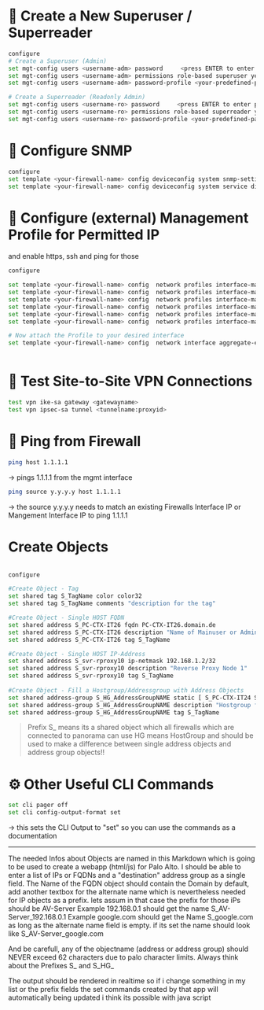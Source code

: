 # 🔐 Create a New Superuser / Superreader

```bash
configure
# Create a Superuser (Admin)
set mgt-config users <username-adm> password     <press ENTER to enter password>
set mgt-config users <username-adm> permissions role-based superuser yes
set mgt-config users <username-adm> password-profile <your-predefined-passwordprofile>

# Create a Superreader (Readonly Admin)
set mgt-config users <username-ro> password     <press ENTER to enter password>
set mgt-config users <username-ro> permissions role-based superreader yes
set mgt-config users <username-ro> password-profile <your-predefined-passwordprofile>
```

# 📡 Configure SNMP
```bash
configure
set template <your-firewall-name> config deviceconfig system snmp-setting access-setting version v2c snmp-community-string <changeme>
set template <your-firewall-name> config deviceconfig system service disable-snmp no
```

# 📡 Configure (external) Management Profile for Permitted IP
and enable https, ssh and ping for those
```bash
configure

set template <your-firewall-name> config  network profiles interface-management-profile Outside_Management permitted-ip 62.1.2.3/27
set template <your-firewall-name> config  network profiles interface-management-profile Outside_Management permitted-ip 62.2.2.236/32
set template <your-firewall-name> config  network profiles interface-management-profile Outside_Management permitted-ip 212.1.2.3/28
set template <your-firewall-name> config  network profiles interface-management-profile Outside_Management https yes
set template <your-firewall-name> config  network profiles interface-management-profile Outside_Management ssh yes
set template <your-firewall-name> config  network profiles interface-management-profile Outside_Management ping yes

# Now attach the Profile to your desired interface
set template <your-firewall-name> config  network interface aggregate-ethernet ae1 layer3 units ae1.655 interface-management-profile Outside_Management



```


# 🔁 Test Site-to-Site VPN Connections
```bash
test vpn ike-sa gateway <gatewayname>
test vpn ipsec-sa tunnel <tunnelname:proxyid>

```

# 📶 Ping from Firewall
```bash
ping host 1.1.1.1
```
-> pings 1.1.1.1 from the mgmt interface
   
```bash
ping source y.y.y.y host 1.1.1.1
```
-> the source y.y.y.y needs to match an existing Firewalls Interface IP or Mangement Interface IP to ping 1.1.1.1

# Create Objects

```bash

configure

#Create Object - Tag
set shared tag S_TagName color color32
set shared tag S_TagName comments "description for the tag"

#Create Object - Single HOST FQDN
set shared address S_PC-CTX-IT26 fqdn PC-CTX-IT26.domain.de
set shared address S_PC-CTX-IT26 description "Name of Mainuser or Admin"
set shared address S_PC-CTX-IT26 tag S_TagName

#Create Object - Single HOST IP-Address
set shared address S_svr-rproxy10 ip-netmask 192.168.1.2/32
set shared address S_svr-rproxy10 description "Reverse Proxy Node 1"
set shared address S_svr-rproxy10 tag S_TagName
   
#Create Object - Fill a Hostgroup/Addressgroup with Address Objects
set shared address-group S_HG_AddressGroupNAME static [ S_PC-CTX-IT24 S_PC-CTX-IT26 ]
set shared address-group S_HG_AddressGroupNAME description "Hostgroup for example "
set shared address-group S_HG_AddressGroupNAME tag S_TagName
```
> Prefix S_ means its a shared object which all firewalls which are connected to panorama can use
> HG means HostGroup and should be used to make a difference between single address objects and address group objects!! 

# ⚙️ Other Useful CLI Commands
```bash
set cli pager off
set cli config-output-format set
```
   -> this sets the CLI Output to "set" so you can use the commands as a documentation 

---

The needed Infos about Objects are named in this Markdown which is going to be used to create a webapp (html/js) for Palo Alto.
I should be able to enter a list of IPs or FQDNs and a "destination"  address group as a single field. 
The Name of the FQDN object should contain the Domain by default, add another textbox for the alternate name which is nevertheless needed for IP objects as a prefix. lets assum in that case the prefix for those iPs should be AV-Server
Example 192.168.0.1 should get the name S_AV-Server_192.168.0.1
Example google.com should get the Name S_google.com as long as the alternate name field is empty. if its set the name should look like S_AV-Server_google.com


And be carefull, any of the objectname (address or address group) should NEVER exceed 62 characters due to palo character limits.
Always think about the Prefixes S_ and S_HG_ 

The output should be rendered in realtime so if i change something in my list or the prefix fields the set commands created by that app will automatically being updated i think its possible with java script
